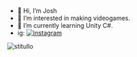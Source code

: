- 👋 Hi, I’m Josh
- 👀 I’m interested in making videogames.
- 🌱 I’m currently learning Unity C#.
- ig: [![instagram](https://static.cdninstagram.com/rsrc.php/v3/yI/r/VsNE-OHk_8a.png)](https://www.instagram.com/iosh.aa/)


<!---
IDJoshy/IDJoshy is a ✨ special ✨ repository because its `README.md` (this file) appears on your GitHub profile.
You can click the Preview link to take a look at your changes.
--->
![stítullo](https://user-images.githubusercontent.com/112592102/187801117-f607e39c-daf9-4e0f-a026-b69574981cef.png)
